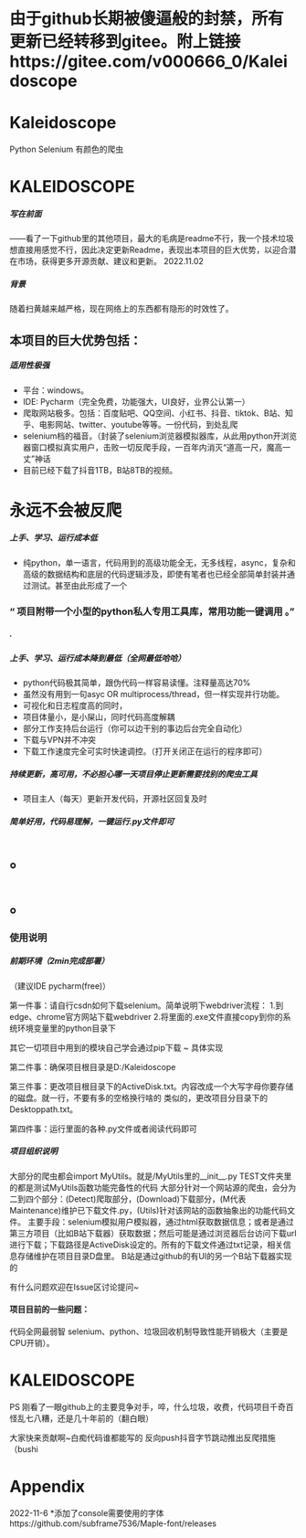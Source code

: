 # 由于github长期被傻逼般的封禁，所有更新已经转移到gitee。附上链接https://gitee.com/v000666_0/Kaleidoscope
# Kaleidoscope

Python Selenium 有颜色的爬虫

# KALEIDOSCOPE

##### 写在前面

——看了一下github里的其他项目，最大的毛病是readme不行，我一个技术垃圾想直接用感觉不行，因此决定更新Readme，表现出本项目的巨大优势，以迎合潜在市场，获得更多开源贡献、建议和更新。 2022.11.02

##### 背景

随着扫黄越来越严格，现在网络上的东西都有隐形的时效性了。

## 本项目的巨大优势包括：

##### 适用性极强

- 平台：windows。
- IDE: Pycharm（完全免费，功能强大，UI良好，业界公认第一）
- 爬取网站极多。包括：百度贴吧、QQ空间、小红书、抖音、tiktok、B站、知乎、电影网站、twitter、youtube等等。一份代码，到处乱爬
- selenium档的福音。（封装了selenium浏览器模拟器库，从此用python开浏览器窗口模拟真实用户，击败一切反爬手段，一百年内消灭“道高一尺，魔高一丈”神话
- 目前已经下载了抖音1TB，B站8TB的视频。

# 永远不会被反爬

##### 上手、学习、运行成本低

- 纯python，单一语言，代码用到的高级功能全无，无多线程，async，复杂和高级的数据结构和底层的代码逻辑涉及，即使有笔者也已经全部简单封装并通过测试。甚至由此形成了一个

### “ 项目附带一个小型的python私人专用工具库，常用功能一键调用 。”

##### .

##### 上手、学习、运行成本降到最低（全网最低哈哈）

- python代码极其简单，跟伪代码一样容易读懂。注释量高达70%
- 虽然没有用到一句asyc OR multiprocess/thread，但一样实现并行功能。
- 可视化和日志程度高的同时，
- 项目体量小，是小屎山，同时代码高度解耦
- 部分工作支持后台运行（你可以边干别的事边后台完全自动化）
- 下载与VPN并不冲突
- 下载工作速度完全可实时快速调控。（打开关闭正在运行的程序即可）

##### 持续更新，高可用，不必担心哪一天项目停止更新需要找别的爬虫工具

- 项目主人（每天）更新开发代码，开源社区回复及时

##### 简单好用，代码易理解，一键运行.py文件即可

# 。

# 。

### 使用说明

##### 前期环境（2min完成部署）

（建议IDE pycharm(free)）

第一件事：请自行csdn如何下载selenium。简单说明下webdriver流程：
1.到edge、chrome官方网站下载webdriver
2.将里面的.exe文件直接copy到你的系统环境变量里的python目录下

其它一切项目中用到的模块自己学会通过pip下载 ~
具体实现

第二件事：确保项目根目录是D:/Kaleidoscope

第三件事：更改项目根目录下的ActiveDisk.txt。内容改成一个大写字母你要存储的磁盘。就一行，不要有多的空格换行啥的
类似的，更改项目分目录下的Desktoppath.txt。

第四件事：运行里面的各种.py文件或者阅读代码即可

##### 项目组织说明

大部分的爬虫都会import MyUtils。就是/MyUtils里的__init__.py
TEST文件夹里的都是测试MyUtils函数功能完备性的代码
大部分针对一个网站源的爬虫，会分为二到四个部分：(Detect)爬取部分，(Download)下载部分，(M代表Maintenance)维护已下载文件.py，(Utils)针对该网站的函数抽象出的功能代码文件。
主要手段：selenium模拟用户模拟器，通过html获取数据信息；或者是通过第三方项目（比如B站下载器）获取数据；然后可能是通过浏览器后台访问下载url进行下载；下载路径是ActiveDisk设定的。所有的下载文件通过txt记录，相关信息存储维护在项目目录D盘里。
B站是通过github的有UI的另一个B站下载器实现的

有什么问题欢迎在Issue区讨论提问~

#### 项目目前的一些问题：

代码全网最弱智
selenium、python、垃圾回收机制导致性能开销极大（主要是CPU开销）。

# KALEIDOSCOPE

PS 刚看了一眼github上的主要竞争对手，啐，什么垃圾，收费，代码项目千奇百怪乱七八糟，还是几十年前的（翻白眼）

大家快来贡献啊~白痴代码谁都能写的 反向push抖音字节跳动推出反爬措施（bushi

# Appendix
2022-11-6
*添加了console需要使用的字体https://github.com/subframe7536/Maple-font/releases
